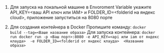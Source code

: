 1. Для запуска на локальной машине в Envoroment Variable   укажите API_KEY=<ваш API ключ или IAM> и FOLDER_ID=<folderid на яндекс cloud>, приложение запуститься на 8080 порте

2. Для создания контейнера в Docker
  Пропишите команду:
  `docker build --tag=<Ваше название образа>`
  Для запуска контейнера: 
  `docker run docker run -p <Ваш порт>:8080 -e API_KEY=<api или iam от яндекс клауда>  -e FOLDER_ID=<folderid от яндекс клауда>  <Название образа>`
